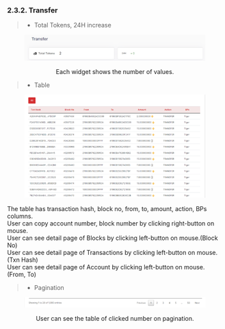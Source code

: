 ### 2.3.2.	Transfer

> -	Total Tokens, 24H increase                                         

<figure><img src="../../../../../../.gitbook/assets/finl-scan/transfer.png" alt=""><figcaption></figcaption></figure>
<center>Each widget shows the number of values.</center>

> -	Table                                      

<figure><img src="../../../../../../.gitbook/assets/finl-scan/transfer-tables.png" alt=""><figcaption></figcaption></figure>
The table has transaction hash, block no, from, to, amount, action, BPs columns.<br>
User can copy account number, block number by clicking right-button on mouse.<br>
User can see detail page of Blocks by clicking left-button on mouse.(Block No)<br>
User can see detail page of Transactions by clicking left-button on mouse.(Txn Hash)<br>
User can see detail page of Account by clicking left-button on mouse.(From, To)

> -	Pagination                                        

<figure><img src="../../../../../../.gitbook/assets/finl-scan/transfer-pagination.png" alt=""><figcaption></figcaption></figure>
<center>User can see the table of clicked number on pagination.</center>
